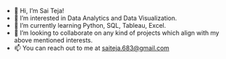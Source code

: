 - 👋 Hi, I’m Sai Teja!
- 👀 I’m interested in Data Analytics and Data Visualization.
- 🌱 I’m currently learning Python, SQL, Tableau, Excel.
- 💞️ I’m looking to collaborate on any kind of projects which align with my above mentioned interests.
- 📫 You can reach out to me at saiteja.683@gmail.com

<!---
saiteja683/saiteja683 is a ✨ special ✨ repository because its `README.md` (this file) appears on your GitHub profile.
You can click the Preview link to take a look at your changes.
--->
